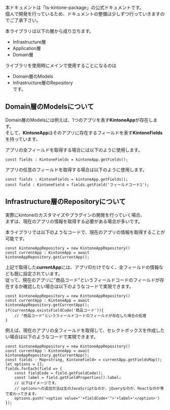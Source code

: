 本ドキュメントは「ts-kintone-package」の公式ドキュメントです。  
個人で開発を行っているため、ドキュメントの整備は少しずつ行っていきますのでご了承下さい。
  
本ライブラリは以下の層から成り立ちます。  
* Infrastructure層  
* Application層  
* Domain層  
  
ライブラリを使用時にメインで使用することになるのは  
* Domain層のModels  
* Infrastructure層のRepository  
です。

## Domain層のModelsについて

Domain層のModelsには例えば、1つのアプリを表す**KintoneApp**が存在します。  
そして、**KintoneApp**はそのアプリに存在するフィールドを表す**KintoneFields**を持っています。

アプリの全フィールドを取得する場合には以下のように使用します。
```JS
const fields : KintoneFields = kintoneApp.getFields();
```

アプリの任意のフィールドを取得する場合は以下のように使用します。
```JS
const fields : KintoneFields = kintoneApp.getFields();
const field : KintoneField = fields.getField('フィールドコード1');
```

## Infrastructure層のRepositoryについて

実際にkintoneのカスタマイズやプラグインの開発を行っていく場合、  
まずは、現在のアプリの情報を取得する必要がある場合が多いです。

本ライブラリでは以下のようなコードで、現在のアプリの情報を取得することが可能です。

```JS
const kintoneAppRepository = new KintoneAppRepository()
const currentApp : KintoneApp = await kintoneAppRepository.getCurrentApp();
```

上記で取得した**currentApp**には、アプリIDだけでなく、全フィールドの情報なども既に設定されています。  
従って、現在のアプリに"商品コード"というフィールドコードのフィールドが存在するか確認したい場合は以下のようなコードで実現できます。

```JS
const kintoneAppRepository = new KintoneAppRepository()
const currentApp : KintoneApp = await kintoneAppRepository.getCurrentApp();
if(currentApp.existsFieldCode('商品コード')){
    // "商品コード"というフィールドコードのフィールドが存在した場合の処理
}
```

例えば、現在のアプリの全フィールドを取得して、セレクトボックスを作成したい場合は以下のようなコードで実現できます。

```JS
const kintoneAppRepository = new KintoneAppRepository()
const currentApp : KintoneApp = await kintoneAppRepository.getCurrentApp();
const fields : Map<string, KintoneField> = currentApp.getFieldsMap();
let options = [];
fields.forEach(field => {
    const fieldCode = field.getFieldCode();
    const label = field.getFieldProperties().label;
    // 以下はイメージです。
    // optionsへの追加方法は生のJavaScriptなのか、jQueryなのか、Reactなのか等で変わってきます。
    options.push('<option value="'+fieldCode+'">'+label+'</option>')
});
```
